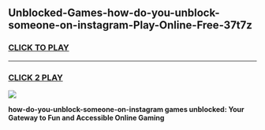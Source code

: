 
## Unblocked-Games-how-do-you-unblock-someone-on-instagram-Play-Online-Free-37t7z
<h3>
<a href="https://premium76.site?title=how-do-you-unblock-someone-on-instagram&ref=26A">CLICK TO PLAY</a></h3>
<hr>

<h3>
<a href="https://premium76.site?title=how-do-you-unblock-someone-on-instagram&ref=26A">CLICK 2 PLAY</a>
  
</h3>

<a href="https://premium76.site?title=how-do-you-unblock-someone-on-instagram&ref=26A"><img src="https://clearcache.store/games.png"></a>


**how-do-you-unblock-someone-on-instagram games unblocked: Your Gateway to Fun and Accessible Online Gaming**
